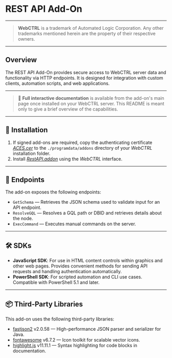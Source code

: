 
# REST API Add-On

---
> **WebCTRL** is a trademark of Automated Logic Corporation. Any other trademarks mentioned herein are the property of their respective owners.
---

## Overview

The REST API Add-On provides secure access to WebCTRL server data and functionality via HTTP endpoints. It is designed for integration with custom clients, automation scripts, and web applications.

---
> :book: **Full interactive documentation** is available from the add-on's main page once installed on your WebCTRL server. This README is meant only to give a brief overview of the capabilities.
---

## :rocket: Installation

1. If signed add-ons are required, copy the authenticating certificate [*ACES.cer*](https://github.com/automatic-controls/addon-dev-script/blob/main/ACES.cer?raw=true) to the `./programdata/addons` directory of your *WebCTRL* installation folder.
2. Install [*RestAPI.addon*](https://github.com/automatic-controls/rest-api-addon/releases/latest/download/RestAPI.addon) using the *WebCTRL* interface.

---

## :satellite: Endpoints

The add-on exposes the following endpoints:

- `GetSchema` — Retrieves the JSON schema used to validate input for an API endpoint.
- `ResolveGQL` — Resolves a GQL path or DBID and retrieves details about the node.
- `ExecCommand` — Executes manual commands on the server.

---

## :hammer_and_wrench: SDKs

- **JavaScript SDK**: For use in HTML content controls within graphics and other web pages. Provides convenient methods for sending API requests and handling authentication automatically.
- **PowerShell SDK**: For scripted automation and CLI use cases. Compatible with PowerShell 5.1 and later.

---

## :package: Third-Party Libraries

This add-on uses the following third-party libraries:

- [fastjson2](https://github.com/alibaba/fastjson2) v2.0.58 — High-performance JSON parser and serializer for Java.
- [fontawesome](https://fontawesome.com/) v6.7.2 — Icon toolkit for scalable vector icons.
- [highlight.js](https://highlightjs.org/) v11.11.1 — Syntax highlighting for code blocks in documentation.